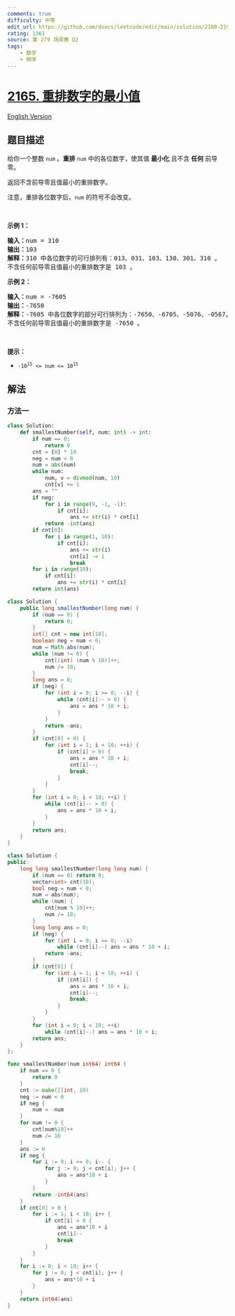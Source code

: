 ```yaml
---
comments: true
difficulty: 中等
edit_url: https://github.com/doocs/leetcode/edit/main/solution/2100-2199/2165.Smallest%20Value%20of%20the%20Rearranged%20Number/README.md
rating: 1361
source: 第 279 场周赛 Q2
tags:
    - 数学
    - 排序
---
```


<!-- problem:start -->

# [2165. 重排数字的最小值](https://leetcode.cn/problems/smallest-value-of-the-rearranged-number)

[English Version](/solution/2100-2199/2165.Smallest%20Value%20of%20the%20Rearranged%20Number/README_EN.md)

## 题目描述

<!-- description:start -->

<p>给你一个整数 <code>num</code> 。<strong>重排</strong> <code>num</code> 中的各位数字，使其值 <strong>最小化</strong> 且不含 <strong>任何</strong> 前导零。</p>

<p>返回不含前导零且值最小的重排数字。</p>

<p>注意，重排各位数字后，<code>num</code> 的符号不会改变。</p>

<p>&nbsp;</p>

<p><strong>示例 1：</strong></p>

<pre><strong>输入：</strong>num = 310
<strong>输出：</strong>103
<strong>解释：</strong>310 中各位数字的可行排列有：013、031、103、130、301、310 。
不含任何前导零且值最小的重排数字是 103 。
</pre>

<p><strong>示例 2：</strong></p>

<pre><strong>输入：</strong>num = -7605
<strong>输出：</strong>-7650
<strong>解释：</strong>-7605 中各位数字的部分可行排列为：-7650、-6705、-5076、-0567。
不含任何前导零且值最小的重排数字是 -7650 。</pre>

<p>&nbsp;</p>

<p><strong>提示：</strong></p>

<ul>
	<li><code>-10<sup>15</sup> &lt;= num &lt;= 10<sup>15</sup></code></li>
</ul>

<!-- description:end -->

## 解法

<!-- solution:start -->

### 方法一

<!-- tabs:start -->

```python
class Solution:
    def smallestNumber(self, num: int) -> int:
        if num == 0:
            return 0
        cnt = [0] * 10
        neg = num < 0
        num = abs(num)
        while num:
            num, v = divmod(num, 10)
            cnt[v] += 1
        ans = ""
        if neg:
            for i in range(9, -1, -1):
                if cnt[i]:
                    ans += str(i) * cnt[i]
            return -int(ans)
        if cnt[0]:
            for i in range(1, 10):
                if cnt[i]:
                    ans += str(i)
                    cnt[i] -= 1
                    break
        for i in range(10):
            if cnt[i]:
                ans += str(i) * cnt[i]
        return int(ans)
```

```java
class Solution {
    public long smallestNumber(long num) {
        if (num == 0) {
            return 0;
        }
        int[] cnt = new int[10];
        boolean neg = num < 0;
        num = Math.abs(num);
        while (num != 0) {
            cnt[(int) (num % 10)]++;
            num /= 10;
        }
        long ans = 0;
        if (neg) {
            for (int i = 9; i >= 0; --i) {
                while (cnt[i]-- > 0) {
                    ans = ans * 10 + i;
                }
            }
            return -ans;
        }
        if (cnt[0] > 0) {
            for (int i = 1; i < 10; ++i) {
                if (cnt[i] > 0) {
                    ans = ans * 10 + i;
                    cnt[i]--;
                    break;
                }
            }
        }
        for (int i = 0; i < 10; ++i) {
            while (cnt[i]-- > 0) {
                ans = ans * 10 + i;
            }
        }
        return ans;
    }
}
```

```cpp
class Solution {
public:
    long long smallestNumber(long long num) {
        if (num == 0) return 0;
        vector<int> cnt(10);
        bool neg = num < 0;
        num = abs(num);
        while (num) {
            cnt[num % 10]++;
            num /= 10;
        }
        long long ans = 0;
        if (neg) {
            for (int i = 9; i >= 0; --i)
                while (cnt[i]--) ans = ans * 10 + i;
            return -ans;
        }
        if (cnt[0]) {
            for (int i = 1; i < 10; ++i) {
                if (cnt[i]) {
                    ans = ans * 10 + i;
                    cnt[i]--;
                    break;
                }
            }
        }
        for (int i = 0; i < 10; ++i)
            while (cnt[i]--) ans = ans * 10 + i;
        return ans;
    }
};
```

```go
func smallestNumber(num int64) int64 {
	if num == 0 {
		return 0
	}
	cnt := make([]int, 10)
	neg := num < 0
	if neg {
		num = -num
	}
	for num != 0 {
		cnt[num%10]++
		num /= 10
	}
	ans := 0
	if neg {
		for i := 9; i >= 0; i-- {
			for j := 0; j < cnt[i]; j++ {
				ans = ans*10 + i
			}
		}
		return -int64(ans)
	}
	if cnt[0] > 0 {
		for i := 1; i < 10; i++ {
			if cnt[i] > 0 {
				ans = ans*10 + i
				cnt[i]--
				break
			}
		}
	}
	for i := 0; i < 10; i++ {
		for j := 0; j < cnt[i]; j++ {
			ans = ans*10 + i
		}
	}
	return int64(ans)
}
```

<!-- tabs:end -->

<!-- solution:end -->

<!-- problem:end -->
